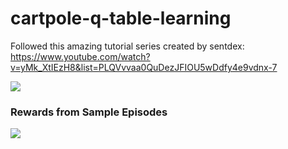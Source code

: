 # cartpole-q-table-learning

Followed this amazing tutorial series created by sentdex:
https://www.youtube.com/watch?v=yMk_XtIEzH8&list=PLQVvvaa0QuDezJFIOU5wDdfy4e9vdnx-7

![](https://gateway.pinata.cloud/ipfs/QmQJiywjKtJw8Neo6XqKDE6RfQ6ULnLQfuRA4EM9i1KcGQ)

### Rewards from Sample Episodes
![](https://gateway.pinata.cloud/ipfs/QmXymEdJHsnH2XnfTUfvNQxQ6wUPyz2a2Ksb1va8LJ4YxP)
